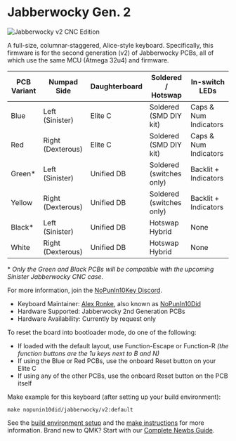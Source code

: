 # Jabberwocky Gen. 2

![Jabberwocky v2 CNC Edition](https://i.imgur.com/xfpl9H2.jpg)

A full-size, columnar-staggered, Alice-style keyboard. Specifically, this firmware is for the second generation (v2) of Jabberwocky PCBs, all of which use the same MCU (Atmega 32u4) and firmware.

| PCB Variant   | Numpad Side       | Daughterboard | Soldered / Hotswap        | In-switch LEDs        |
| ------------- | ----------------- | ------------- | ------------------------- | --------------------- |
| Blue          | Left (Sinister)   | Elite C       | Soldered (SMD DIY kit)    | Caps & Num Indicators |
| Red           | Right (Dexterous) | Elite C       | Soldered (SMD DIY kit)    | Caps & Num Indicators |
| Green\*       | Left (Sinister)   | Unified DB    | Soldered (switches only)  | Backlit + Indicators  |
| Yellow        | Right (Dexterous) | Unified DB    | Soldered (switches only)  | Backlit + Indicators  |
| Black\*       | Left (Sinister)   | Unified DB    | Hotswap Hybrid            | None                  |
| White         | Right (Dexterous) | Unified DB    | Hotswap Hybrid            | None                  |

\* *Only the Green and Black PCBs will be compatible with the upcoming Sinister Jabberwocky CNC case.*


For more information, join the [NoPunIn10Key Discord](https://discord.gg/sku2Y6w).

- Keyboard Maintainer: [Alex Ronke](https://nopunin10did.com/), also known as [NoPunIn10Did](https://github.com/NoPunIn10Did)
- Hardware Supported: Jabberwocky 2nd Generation PCBs
- Hardware Availability: Currently by request only

To reset the board into bootloader mode, do one of the following:

- If loaded with the default layout, use Function-Escape or Function-R *(the function buttons are the 1u keys next to B and N)*
- If using the Blue or Red PCBs, use the onboard Reset button on your Elite C
- If using any of the other PCBs, use the onboard Reset button on the PCB itself

Make example for this keyboard (after setting up your build environment):

    make nopunin10did/jabberwocky/v2:default

See the [build environment setup](https://docs.qmk.fm/#/getting_started_build_tools) and the [make instructions](https://docs.qmk.fm/#/getting_started_make_guide) for more information. Brand new to QMK? Start with our [Complete Newbs Guide](https://docs.qmk.fm/#/newbs). 
